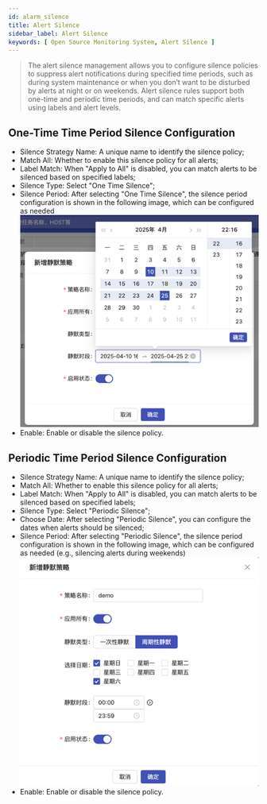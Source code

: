 ```yaml
---
id: alarm_silence
title: Alert Silence
sidebar_label: Alert Silence
keywords: [ Open Source Monitoring System, Alert Silence ]
---
```


> The alert silence management allows you to configure silence policies to suppress alert notifications during specified time periods, such as during system maintenance or when you don’t want to be disturbed by alerts at night or on weekends. Alert silence rules support both one-time and periodic time periods, and can match specific alerts using labels and alert levels.


## One-Time Time Period Silence Configuration

- Silence Strategy Name: A unique name to identify the silence policy;
- Match All: Whether to enable this silence policy for all alerts;
- Label Match: When "Apply to All" is disabled, you can match alerts to be silenced based on specified labels;
- Silence Type: Select "One Time Silence";
- Silence Period: After selecting "One Time Silence", the silence period configuration is shown in the following image, which can be configured as needed
  ![alarm_silence](/img/docs/help/alert-silence-1.png)
- Enable: Enable or disable the silence policy.

## Periodic Time Period Silence Configuration

- Silence Strategy Name: A unique name to identify the silence policy;
- Match All: Whether to enable this silence policy for all alerts;
- Label Match: When "Apply to All" is disabled, you can match alerts to be silenced based on specified labels;
- Silence Type: Select "Periodic Silence";
- Choose Date: After selecting "Periodic Silence", you can configure the dates when alerts should be silenced;
- Silence Period: After selecting "Periodic Silence", the silence period configuration is shown in the following image, which can be configured as needed (e.g., silencing alerts during weekends)
  ![alarm_silence](/img/docs/help/alert-silence-2.png)
- Enable: Enable or disable the silence policy.